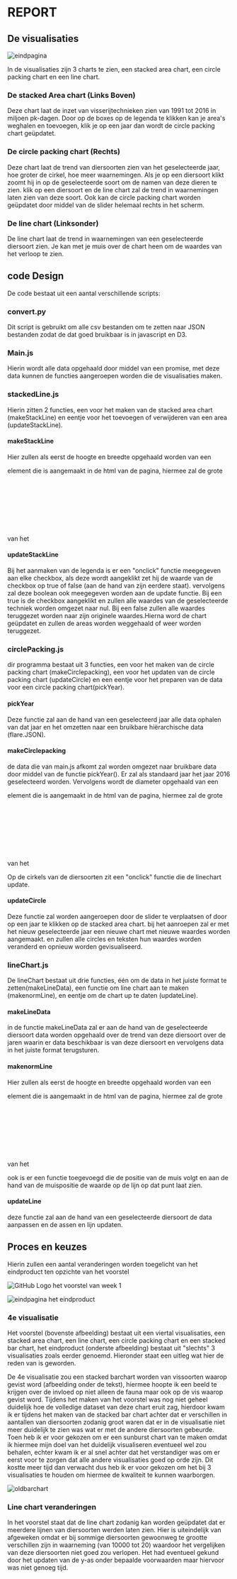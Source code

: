 # REPORT

## De visualisaties

![eindpagina](/images/eindversie.png)

In de visualisaties zijn 3 charts te zien, een stacked area chart, een circle packing chart en een line chart.

### De stacked Area chart (Links Boven)
Deze chart laat de inzet van visserijtechnieken zien van 1991 tot 2016 in miljoen pk-dagen. Door op de boxes op de legenda te klikken kan je area's weghalen en toevoegen, klik je op een jaar dan wordt de circle packing chart geüpdatet.

### De circle packing chart (Rechts)
Deze chart laat de trend van diersoorten zien van het geselecteerde jaar, hoe groter de cirkel, hoe meer waarnemingen. Als je op een diersoort klikt zoomt hij in op de geselecteerde soort om de namen van deze dieren te zien. klik op een diersoort en de line chart zal de trend in waarnemingen laten zien van deze soort. Ook kan de circle packing chart worden geüpdatet door middel van de slider helemaal rechts in het scherm.

### De line chart (Linksonder)
De line chart laat de trend in waarnemingen van een geselecteerde diersoort zien. Je kan met je muis over de chart heen om de waardes van het verloop te zien.

## code Design
De code bestaat uit een aantal verschillende scripts:

### convert.py
Dit script is gebruikt om alle csv bestanden om te zetten naar JSON bestanden zodat de dat goed bruikbaar is in javascript en D3.

### Main.js
Hierin wordt alle data opgehaald door middel van een promise, met deze data kunnen de functies aangeroepen worden die de visualisaties maken.

### stackedLine.js
Hierin zitten 2 functies, een voor het maken van de stacked area chart (makeStackLine) en eentje voor het toevoegen of verwijderen van een area (updateStackLine).

#### makeStackLine
Hier zullen als eerst de hoogte en breedte opgehaald worden van een <div> element die is aangemaakt in de html van de pagina, hiermee zal de grote van het <svg> element worden bepaald.De data die van main.js afkomt zal worden omgezet naar bruikbare data door middel van de functie d3.stack. hiermee kunnen de areas worden gemaakt voor de chart. Vervolgens zal er aan de hand van de data die van main.js afkomt een x en y scaling worden gemaakt, x-scaling voor het totaal aantal pk-dagen en de y-scaling voor het aantal jaren, voor de y-scaling is er nog voor gekozen om het maximale getal (hoogste getal op de y-as) omhoog af te ronden zodat het hoogste punt van de area ook nog duidelijk af te lezen is. Met deze scaling kunnen nu allebei de assen worden aangemaakt en aangeroepen worden, hetzelfde zal gebeuren met de gridlines.Vervolgens zullen er van de data per visserijtechniek verschillende "areas" worden gemaakt met de d3.area() functie, deze areas zullen als paths worden toegevoegt aan de chart en vervolgens worden gevuld met kleur aan de hand van de color scaling. ook is er een legenda aangemaakt van checkboxes van de technieken een highlight functie als er over deze legenda wordt gehoverd.


#### updateStackLine
Bij het aanmaken van de legenda is er een "onclick" functie meegegeven aan elke checkbox, als deze wordt aangeklikt zet hij de waarde van de checkbox op true of false (aan de hand van zijn eerdere staat). vervolgens zal deze boolean ook meegegeven worden aan de update functie. Bij een true is de checkbox aangeklikt en zullen alle waardes van de geselecteerde techniek worden omgezet naar nul. Bij een false zullen alle waardes teruggezet worden naar zijn originele waardes.Hierna word de chart geüpdatet en zullen de areas worden weggehaald of weer worden teruggezet.

### circlePacking.js
dir programma bestaat uit 3 functies, een voor het maken van de circle packing chart (makeCirclepacking), een voor het updaten van de circle packing chart (updateCircle) en een eentje voor het preparen van de data voor een circle packing chart(pickYear).

#### pickYear
Deze functie zal aan de hand van een geselecteerd jaar alle data ophalen van dat jaar en het omzetten naar een bruikbare hiërarchische data (flare.JSON).

#### makeCirclepacking
de data die van main.js afkomt zal worden omgezet naar bruikbare data door middel van de functie pickYear(). Er zal als standaard jaar het jaar 2016 geselecteerd worden. Vervolgens wordt de diameter opgehaald van een <div> element die is aangemaakt in de html van de pagina, hiermee zal de grote van het <svg> element worden bepaald. Hierna zal er met de functie d3.hierarchy() en d3.pack() de juiste datastructuur worden aangemaakt om de cirkels mee te definiëren. Met deze aangepaste datastructuur kunnen de circles en de tekst die bij de cirkels hoort worden aangemaakt. Na het aanmaken van de cirkels kan er met de zoom functie de maten en locaties van de cirkels worden gedefinieerd en zo word de circle packing chart gevisualiseerd.

Op de cirkels van de diersoorten zit een "onclick" functie die de linechart update.

#### updateCircle
Deze functie zal worden aangeroepen door de slider te verplaatsen of door op een jaar te klikken op de stacked area chart. bij het aanroepen zal er met het nieuw geselecteerde jaar een nieuwe chart met nieuwe waardes worden aangemaakt. en zullen alle circles en teksten hun waardes worden veranderd en opnieuw worden gevisualiseerd.

### lineChart.js
De lineChart bestaat uit drie functies, één om de data in het juiste format te zetten(makeLineData), een functie om line chart aan te maken (makenormLine), en eentje om de chart up te daten (updateLine).

#### makeLineData
in de functie makeLineData zal er aan de hand van de geselecteerde diersoort data worden opgehaald over de trend van deze diersoort over de jaren waarin er data beschikbaar is van deze diersoort en vervolgens data in het juiste format terugsturen.

#### makenormLine
Hier zullen als eerst de hoogte en breedte opgehaald worden van een <div> element die is aangemaakt in de html van de pagina, hiermee zal de grote van het <svg> element worden bepaald. Vervolgens zal er met de functie makeLineData() de juiste data worden opgehaald voor het maken van de lijn. er is voor gekozen om als eerst de data van de noordse stormvogel te laten zien. Na het verkrijgen van de juiste data zullen aan de hand hiervan de x en y scaling worden gemaakt, de x scaling zal alle jaren van waarnemingen bevatten en de y scaling zal van 0 tot de hoogste waarde van waarnemingen bevatten. Vervolgens zullen deze worden aangeroepen. Hetzelfde zal met de gridlijnen gebeuren. Vervolgens zal er een lijn worden gegenereerd aan de hand van de data door middel van de functie d3.line().Deze gemaakte lijn word vervolgens ook toegevoegd aan de chart. Na het toevoegen van de lijn zal er voor elk jaar op de lijn een puntje worden toegevoegd om het aflezen makkelijker te maken.

ook is er een functie toegevoegd die de positie van de muis volgt en aan de hand van de muispositie de waarde op de lijn op dat punt laat zien.

#### updateLine
deze functie zal aan de hand van een geselecteerde diersoort de data aanpassen en de assen en lijn updaten.

## Proces en keuzes
Hierin zullen een aantal veranderingen worden toegelicht van het eindproduct ten opzichte van het voorstel

![GitHub Logo](/images/voorstel2.png)
het voorstel van week 1

![eindpagina](/images/eindversie.png)
het eindproduct

### 4e visualisatie
Het voorstel (bovenste afbeelding) bestaat uit een viertal visualisaties, een stacked area chart, een line chart, een circle packing chart en een stacked bar chart, het eindproduct (onderste afbeelding) bestaat uit "slechts" 3 visualisaties zoals eerder genoemd. Hieronder staat een uitleg wat hier de reden van is geworden.

De 4e visualisatie zou een stacked barchart worden van vissoorten waarop gevist word (afbeelding onder de tekst), hiermee hoopte ik een beeld te krijgen over de invloed op niet alleen de fauna maar ook op de vis waarop gevist word. Tijdens het maken van het voorstel was nog niet geheel duidelijk hoe de volledige dataset van deze chart eruit zag, hierdoor kwam ik er tijdens het maken van de stacked bar chart achter dat er verschillen in aantallen van diersoorten zodanig groot waren dat er in de visualisatie niet meer duidelijk te zien was wat er met de andere diersoorten gebeurde. Toen heb ik er voor gekozen om er een sunburst chart van te maken omdat ik hiermee mijn doel van het duidelijk visualiseren eventueel wel zou behalen, echter kwam ik er al snel achter dat het verstandiger was om er eerst voor te zorgen dat alle andere visualisaties goed op orde zijn. Dit kostte meer tijd dan verwacht dus heb ik er voor gekozen om het bij 3 visualisaties te houden om hiermee de kwaliteit te kunnen waarborgen.

![oldbarchart](/images/oldbar.PNG)

### Line chart veranderingen
In het voorstel staat dat de line chart zodanig kan worden geüpdatet dat er meerdere lijnen van diersoorten werden laten zien. Hier is uiteindelijk van afgeweken omdat er bij sommige diersoorten gewoonweg te grootte verschillen zijn in waarneming (van 10000 tot 20) waardoor het vergelijken van deze diersoorten niet goed zou verlopen. Het had eventueel gekund door het updaten van de y-as onder bepaalde voorwaarden maar hiervoor was niet genoeg tijd.
